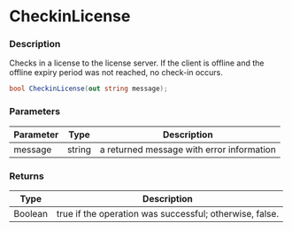 # CheckinLicense

### Description

Checks in a license to the license server. If the client is offline and the offline expiry period was not reached, no check-in occurs.

```c#
bool CheckinLicense(out string message);
```

### Parameters

| Parameter |  Type  | Description                               |
| --------- | :----: | ----------------------------------------- |
| message   | string | a returned message with error information |

### Returns

| Type    | Description                                             |
| ------- | ------------------------------------------------------- |
| Boolean | true if the operation was successful; otherwise, false. |
